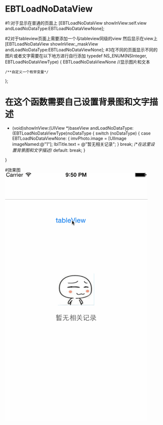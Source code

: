 # EBTLoadNoDataView
#1:对于显示在普通的页面上
  [EBTLoadNoDataView showInView:self.view andLoadNoDataType:EBTLoadNoDataViewNone];
  
#2对于tableview页面上需要添加一个与tableview同级的view  然后显示在view上
  [EBTLoadNoDataView showInView:_maskView andLoadNoDataType:EBTLoadNoDataViewNone];
#3在不同的页面显示不同的图片或者文字需要在以下地方进行自行添加
typedef NS_ENUM(NSInteger, EBTLoadNoDataViewType)
{
    EBTLoadNoDataViewNone    //显示图片和文本
    
    /**自定义一个枚举变量*/
    
    
};


# 在这个函数需要自己设置背景图和文字描述
- (void)showInView:(UIView *)baseView andLoadNoDataType:(EBTLoadNoDataViewType)noDataType
{
switch (noDataType) {
        case EBTLoadNoDataViewNone:
        {
            imvPhoto.image = [UIImage imageNamed:@"1"];
            lblTitle.text = @"暂无相关记录";
        }
            break;
           /**在这里设置背景图和文字描述*/ 
        default:
            break;
    }

}



#效果图
![Image](https://github.com/KBvsMJ/EBTLoadNoDataView/blob/master/Demo/1.gif)

